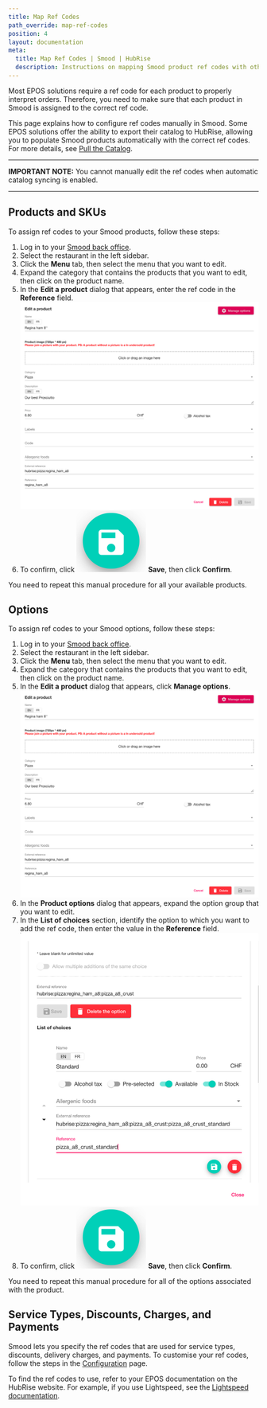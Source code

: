 ```yaml
---
title: Map Ref Codes
path_override: map-ref-codes
position: 4
layout: documentation
meta:
  title: Map Ref Codes | Smood | HubRise
  description: Instructions on mapping Smood product ref codes with other apps after connecting your EPOS with HubRise. Connect apps and synchronise your data.
---
```


Most EPOS solutions require a ref code for each product to properly interpret orders. Therefore, you need to make sure that each product in Smood is assigned to the correct ref code.

This page explains how to configure ref codes manually in Smood. Some EPOS solutions offer the ability to export their catalog to HubRise, allowing you to populate Smood products automatically with the correct ref codes. For more details, see [Pull the Catalog](/apps/smood/pull-catalog).

---

**IMPORTANT NOTE:** You cannot manually edit the ref codes when automatic catalog syncing is enabled.

---

## Products and SKUs

To assign ref codes to your Smood products, follow these steps:

1. Log in to your [Smood back office](https://manager.smood.ch/).
1. Select the restaurant in the left sidebar.
1. Click the **Menu** tab, then select the menu that you want to edit.
1. Expand the category that contains the products that you want to edit, then click on the product name.
1. In the **Edit a product** dialog that appears, enter the ref code in the **Reference** field.
   ![Product ref code in the Smood back office](./images/001-smood-product-ref-code.png)
1. To confirm, click <InlineImage width="24" height="24">![Save icon](../images/save-icon.png)</InlineImage>&nbsp;**Save**, then click **Confirm**.

You need to repeat this manual procedure for all your available products.

## Options

To assign ref codes to your Smood options, follow these steps:

1. Log in to your [Smood back office](https://manager.smood.ch/).
1. Select the restaurant in the left sidebar.
1. Click the **Menu** tab, then select the menu that you want to edit.
1. Expand the category that contains the products that you want to edit, then click on the product name.
1. In the **Edit a product** dialog that appears, click **Manage options**.
   ![Product ref code in the Smood back office](./images/001-smood-product-ref-code.png)
1. In the **Product options** dialog that appears, expand the option group that you want to edit.
1. In the **List of choices** section, identify the option to which you want to add the ref code, then enter the value in the **Reference** field.
   ![Option ref code in the Smood back office](./images/002-smood-options-ref-code.png)
1. To confirm, click <InlineImage width="24" height="24">![Save icon](../images/save-icon.png)</InlineImage>&nbsp;**Save**, then click **Confirm**.

You need to repeat this manual procedure for all of the options associated with the product.

## Service Types, Discounts, Charges, and Payments

Smood lets you specify the ref codes that are used for service types, discounts, delivery charges, and payments. To customise your ref codes, follow the steps in the [Configuration](/apps/smood/configuration) page.

To find the ref codes to use, refer to your EPOS documentation on the HubRise website. For example, if you use Lightspeed, see the [Lightspeed documentation](/apps/lightspeed-restaurant/food-ordering-platforms#smood).
